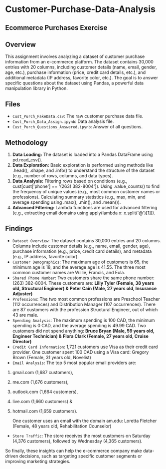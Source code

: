 # Customer-Purchase-Data-Analysis
## Ecommerce Purchases Exercise
## Overview

This assignment involves analyzing a dataset of customer purchase information from an e-commerce platform. The dataset contains 30,000 entries with 20 columns, including customer details (name, email, gender, age, etc.), purchase information (price, credit card details, etc.), and additional metadata (IP address, favorite color, etc.). The goal is to answer specific questions about the dataset using Pandas, a powerful data manipulation library in Python.

## Files
- `Cust_Purch_FakeData.csv`: The raw customer purchase data file.
- `Cust_Purch_Data_Assign.ipynb`: Data analysis file.
- `Cust_Purch_Questions_Answered.ipynb`: Answer of all questions.

## Methodology
1. **Data Loading:** The dataset is loaded into a Pandas DataFrame using pd.read_csv().
2. **Data Exploration:** Basic exploration is performed using methods like .head(), .shape, and .info() to understand the structure of the dataset (e.g., number of rows, columns, and data types).
3. **Data Analysis:** Filtering rows based on conditions (e.g., cust[cust['phone'] == '(263) 382-8004']). Using .value_counts() to find the frequency of unique values (e.g., most common customer names or professions). Calculating summary statistics (e.g., max, min, and average spending using .max(), .min(), and .mean()).
4. **Advanced Filtering:** Lambda functions are used for advanced filtering (e.g., extracting email domains using apply(lambda x: x.split('@')[1])).

## Findings
- `Dataset Overview`: The dataset contains 30,000 entries and 20 columns. Columns include customer details (e.g., name, email, gender, age), purchase information (e.g., price, credit card details), and metadata (e.g., IP address, favorite color).
- `Customer Demographics`: The maximum age of customers is 65, the minimum age is 18, and the average age is 41.55. The three most common customer names are Willie, Francis, and Eula.
- `Shared Phone Number`: Two customers share the same phone number: (263) 382-8004. These customers are:
**Lilly Tyler (Female, 38 years old, Structural Engineer) &**
**Peter Cain (Male, 27 years old, Insurance Adjuster)**
- `Professions`: The two most common professions are Preschool Teacher (112 occurrences) and Distribution Manager (107 occurrences). There are 87 customers with the profession Structural Engineer, out of which 43 are male.
- `Spending Analysis`: The maximum spending is 100 CAD, the minimum spending is 0 CAD, and the average spending is 49.99 CAD. Two customers did not spend anything:
**Bruce Bryan (Male, 59 years old, Engineer Technician) &**
**Flora Clark (Female, 27 years old, Cruise Director)**
- `Credit Card Information`: 1,721 customers use Visa as their credit card provider. One customer spent 100 CAD using a Visa card: Gregory Brown (Female, 31 years old, Novelist)
- `Email Analysis`: The top 5 most popular email providers are:
1. gmail.com (1,687 customers), 
2. me.com (1,676 customers), 
3. outlook.com (1,664 customers), 
4. live.com (1,660 customers) &
5. hotmail.com (1,659 customers).

   One customer uses an email with the domain am.edu:
Loretta Fletcher (Female, 48 years old, Rehabilitation Counselor)
- `Store Traffic`: The store receives the most customers on Saturday (4,376 customers), followed by Wednesday (4,365 customers).

So finally, these insights can help the e-commerce company make data-driven decisions, such as targeting specific customer segments or improving marketing strategies.
